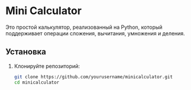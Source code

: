# Mini Calculator

Это простой калькулятор, реализованный на Python, который поддерживает операции сложения, вычитания, умножения и деления.

## Установка

1. Клонируйте репозиторий:
   ```bash
   git clone https://github.com/yourusername/minicalculator.git
   cd minicalculator